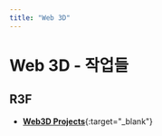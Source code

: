 ```yaml
---
title: "Web 3D"
---
```


# Web 3D - 작업들

## R3F

<div class="grid cards" markdown>

- [__Web3D Projects__](https://haklee.com/web-3d/){:target="\_blank"}

</div>
